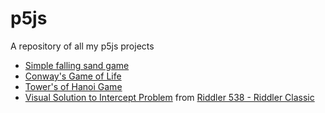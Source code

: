 # p5js
A repository of all my p5js projects

 - [Simple falling sand game](/Sand/)
 - [Conway's Game of Life](/Game_of_Life/)
 - [Tower's of Hanoi Game](/Towers_of_Hanoi/)
 - [Visual Solution to Intercept Problem](/Towers_of_Hanoi/) from [Riddler 538 - Riddler Classic](https://fivethirtyeight.com/features/can-you-draft-a-riddler-fantasy-football-dream-team/) 

